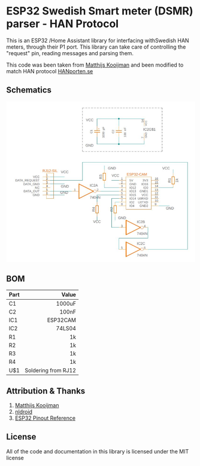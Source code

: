 ESP32 Swedish Smart meter (DSMR) parser - HAN Protocol
======================================================
This is an ESP32 /Home Assistant library for interfacing withSwedish HAN meters, through
their P1 port. This library can take care of controlling the "request" pin,
reading messages and parsing them.

This code was been taken from [Matthijs Kooijman](https://github.com/matthijskooijman/arduino-dsmr)
and been modified to match HAN protocol [HANporten.se](https://hanporten.se/)



## Schematics
![Schema](https://github.com/Bachman-B/Energy_Meter_HAN/blob/main/Images/EM.JPG?raw=true)

## BOM
| Part     | Value         |
| -------- | -------------:|
| C1       | 1000uF        |
| C2       |  100nF        |
| IC1      | ESP32CAM      |
| IC2      | 74LS04        |
| R1         | 1k            |
| R2         | 1k            |
| R3         | 1k            |
| R4         | 1k            |
| U$1      | Soldering from RJ12              |

                                                                                                                                                                                                                                                                                                                                                   



## Attribution & Thanks
1. [Matthijs Kooijman](https://github.com/matthijskooijman/arduino-dsmr)
2. [nldroid](https://github.com/nldroid/CustomP1UartComponent)
3. [ESP32 Pinout Reference](https://lastminuteengineers.com/esp32-pinout-reference/)

## License
All of the code and documentation in this library is licensed under the MIT license
